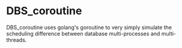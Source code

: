 # DBS_coroutine
DBS_coroutine uses golang's goroutine to very simply simulate the scheduling difference between database multi-processes and multi-threads.
